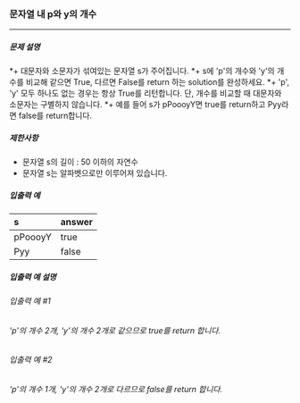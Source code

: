### 문자열 내 p와 y의 개수

***

##### 문제 설명
*+ 대문자와 소문자가 섞여있는 문자열 s가 주어집니다.
*+ s에 'p'의 개수와 'y'의 개수를 비교해 같으면 True, 다르면 False를 return 하는 solution를 완성하세요.
*+ 'p', 'y' 모두 하나도 없는 경우는 항상 True를 리턴합니다. 단, 개수를 비교할 때 대문자와 소문자는 구별하지 않습니다.
*+ 예를 들어 s가 pPoooyY면 true를 return하고 Pyy라면 false를 return합니다.

##### 제한사항

* 문자열 s의 길이 : 50 이하의 자연수
* 문자열 s는 알파벳으로만 이루어져 있습니다.

##### 입출력 예
s      |answer  |
|:--   |:--
pPoooyY|	true  |
Pyy|	false|

##### 입출력 예 설명

###### 입출력 예 #1
###### 'p'의 개수 2개, 'y'의 개수 2개로 같으므로 true를 return 합니다.

###### 입출력 예 #2
###### 'p'의 개수 1개, 'y'의 개수 2개로 다르므로 false를 return 합니다.
